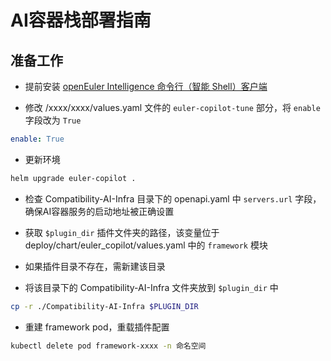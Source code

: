 # AI容器栈部署指南

## 准备工作

+ 提前安装 [openEuler Intelligence 命令行（智能 Shell）客户端](../../../使用指南/命令行客户端/命令行助手使用指南.md)

+ 修改 /xxxx/xxxx/values.yaml 文件的 `euler-copilot-tune` 部分，将 `enable` 字段改为 `True`

```yaml
enable: True
```

+ 更新环境

```bash
helm upgrade euler-copilot .
```

+ 检查 Compatibility-AI-Infra 目录下的 openapi.yaml 中 `servers.url` 字段，确保AI容器服务的启动地址被正确设置

+ 获取 `$plugin_dir` 插件文件夹的路径，该变量位于 deploy/chart/euler_copilot/values.yaml 中的 `framework` 模块

+ 如果插件目录不存在，需新建该目录

+ 将该目录下的 Compatibility-AI-Infra 文件夹放到 `$plugin_dir` 中

```bash
cp -r ./Compatibility-AI-Infra $PLUGIN_DIR
```

+ 重建 framework pod，重载插件配置

```bash
kubectl delete pod framework-xxxx -n 命名空间
```
